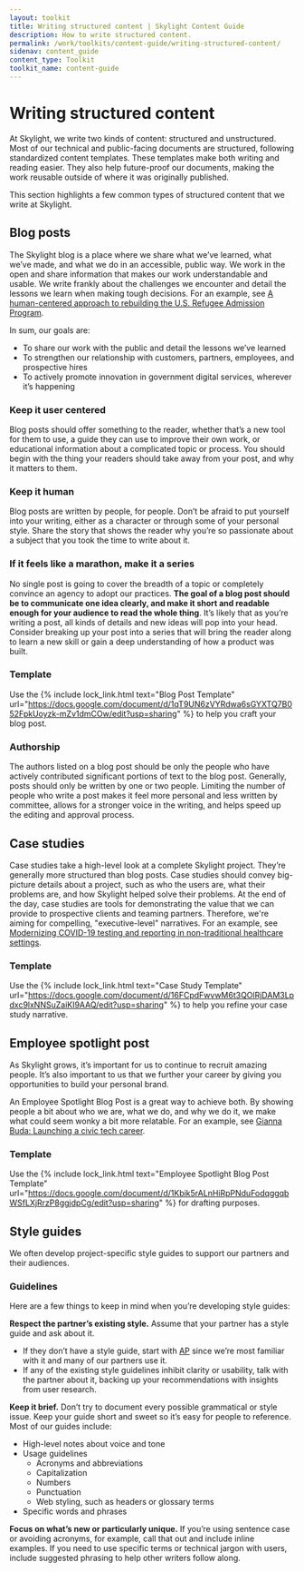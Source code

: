 ```yaml
---
layout: toolkit
title: Writing structured content | Skylight Content Guide
description: How to write structured content.
permalink: /work/toolkits/content-guide/writing-structured-content/
sidenav: content_guide
content_type: Toolkit
toolkit_name: content-guide
---
```


# Writing structured content

At Skylight, we write two kinds of content: structured and unstructured. Most of our technical and public-facing documents are structured, following standardized content templates. These templates make both writing and reading easier. They also help future-proof our documents, making the work reusable outside of where it was originally published.

This section highlights a few common types of structured content that we write at Skylight.

## Blog posts

The Skylight blog is a place where we share what we’ve learned, what we’ve made, and what we do in an accessible, public way. We work in the open and share information that makes our work understandable and usable. We write frankly about the challenges we encounter and detail the lessons we learn when making tough decisions. For an example, see [A human-centered approach to rebuilding the U.S. Refugee Admission Program](https://skylight.digital/thoughts/blog/a-human-centered-approach-to-rebuilding-the-us-refugee-admission-program).


In sum, our goals are:

* To share our work with the public and detail the lessons we’ve learned
* To strengthen our relationship with customers, partners, employees, and prospective hires
* To actively promote innovation in government digital services, wherever it’s happening

### Keep it user centered

Blog posts should offer something to the reader, whether that’s a new tool for them to use, a guide they can use to improve their own work, or educational information about a complicated topic or process. You should begin with the thing your readers should take away from your post, and why it matters to them.

### Keep it human

Blog posts are written by people, for people. Don’t be afraid to put yourself into your writing, either as a character or through some of your personal style. Share the story that shows the reader why you’re so passionate about a subject that you took the time to write about it.

### If it feels like a marathon, make it a series

No single post is going to cover the breadth of a topic or completely convince an agency to adopt our practices. **The goal of a blog post should be to communicate one idea clearly, and make it short and readable enough for your audience to read the whole thing**. It’s likely that as you’re writing a post, all kinds of details and new ideas will pop into your head. Consider breaking up your post into a series that will bring the reader along to learn a new skill or gain a deep understanding of how a product was built.

### Template 

Use the {% include lock_link.html text="Blog Post Template" url="https://docs.google.com/document/d/1qT9UN6zVYRdwa6sGYXTQ7B052FpkUoyzk-mZv1dmCOw/edit?usp=sharing" %} to help you craft your blog post.

### Authorship

The authors listed on a blog post should be only the people who have actively contributed significant portions of text to the blog post. Generally, posts should only be written by one or two people. Limiting the number of people who write a post makes it feel more personal and less written by committee, allows for a stronger voice in the writing, and helps speed up the editing and approval process.

## Case studies

Case studies take a high-level look at a complete Skylight project. They’re generally more structured than blog posts. Case studies should convey big-picture details about a project, such as who the users are, what their problems are, and how Skylight helped solve their problems. At the end of the day, case studies are tools for demonstrating the value that we can provide to prospective clients and teaming partners. Therefore, we're aiming for compelling, "executive-level" narratives. For an example, see [Modernizing COVID-19 testing and reporting in non-traditional healthcare settings](https://skylight.digital/work/experience/cdc-simplereport/).

### Template 

Use the {% include lock_link.html text="Case Study Template" url="https://docs.google.com/document/d/16FCpdFwvwM6t3QOlRjDAM3Lpdxc9lxNNSuZaiKI9AAQ/edit?usp=sharing" %} to help you refine your case study narrative.

## Employee spotlight post

As Skylight grows, it’s important for us to continue to recruit amazing people. It’s also important to us that we further your career by giving you opportunities to build your personal brand.

An Employee Spotlight Blog Post is a great way to achieve both. By showing people a bit about who we are, what we do, and why we do it, we make what could seem wonky a bit more relatable. For an example, see [Gianna Buda: Launching a civic tech career](https://skylight.digital/thoughts/blog/gianna-buda-launching-a-civic-tech-career/).

### Template 

Use the {% include lock_link.html text="Employee Spotlight Blog Post Template" url="https://docs.google.com/document/d/1Kbik5rALnHiRpPNduFodqggqbWSfLXjRrzP8ggjdpCg/edit?usp=sharing" %} for drafting purposes.

## Style guides

We often develop project-specific style guides to support our partners and their audiences.

### Guidelines

Here are a few things to keep in mind when you’re developing style guides:

**Respect the partner’s existing style.** Assume that your partner has a style guide and ask about it.

* If they don’t have a style guide, start with [AP](https://www.apstylebook.com/) since we’re most familiar with it and many of our partners use it.
* If any of the existing style guidelines inhibit clarity or usability, talk with the partner about it, backing up your recommendations with insights from user research.

**Keep it brief.** Don’t try to document every possible grammatical or style issue. Keep your guide short and sweet so it’s easy for people to reference. Most of our guides include:

* High-level notes about voice and tone
* Usage guidelines
    * Acronyms and abbreviations
    * Capitalization
    * Numbers
    * Punctuation
    * Web styling, such as headers or glossary terms
* Specific words and phrases

**Focus on what’s new or particularly unique.** If you’re using sentence case or avoiding acronyms, for example, call that out and include inline examples. If you need to use specific terms or technical jargon with users, include suggested phrasing to help other writers follow along.
